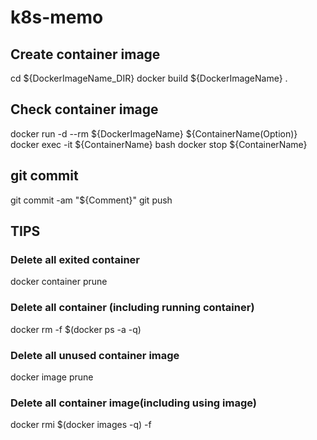 # k8s-memo

## Create container image
cd ${DockerImageName_DIR}
docker build ${DockerImageName} .

## Check container image
docker run -d --rm ${DockerImageName} ${ContainerName(Option)} 
docker exec -it ${ContainerName} bash
docker stop ${ContainerName}

## git commit
git commit -am "${Comment}"
git push

## TIPS
### Delete all exited container
docker container prune

### Delete all container (including running container)
docker rm -f $(docker ps -a -q)

### Delete all unused container image
docker image prune

### Delete all container image(including using image)
docker rmi $(docker images -q) -f
